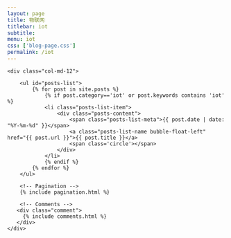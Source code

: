 ```yaml
---
layout: page
title: 物联网 
titlebar: iot
subtitle: 
menu: iot
css: ['blog-page.css']
permalink: /iot
---
```


<div class="row">

    <div class="col-md-12">

        <ul id="posts-list">
            {% for post in site.posts %}
                {% if post.category=='iot' or post.keywords contains 'iot' %}
                <li class="posts-list-item">
                    <div class="posts-content">
                        <span class="posts-list-meta">{{ post.date | date: "%Y-%m-%d" }}</span>
                        <a class="posts-list-name bubble-float-left" href="{{ post.url }}">{{ post.title }}</a>
                        <span class='circle'></span>
                    </div>
                </li>
                {% endif %}
            {% endfor %}
        </ul> 

        <!-- Pagination -->
        {% include pagination.html %}

        <!-- Comments -->
       <div class="comment">
         {% include comments.html %}
       </div>
    </div>

</div>
<script>
    $(document).ready(function(){

        // Enable bootstrap tooltip
        $("body").tooltip({ selector: '[data-toggle=tooltip]' });

    });
</script>